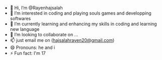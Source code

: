 - 👋 Hi, I’m @Rayenhajsalah
- 👀 I’m interested in coding and playing souls games and developping softwares
- 🌱 I’m currently learning and enhancing my skills in coding and learning new language
- 💞️ I’m looking to collaborate on ...
- 📫 just email me on (hajsalahrayen20@gmail.com)
- 😄 Pronouns: he and i
- ⚡ Fun fact: I'm 17

<!---
Rayenhaj/Rayenhaj is a ✨ special ✨ repository because its `README.md` (this file) appears on your GitHub profile.
You can click the Preview link to take a look at your changes.
--->
